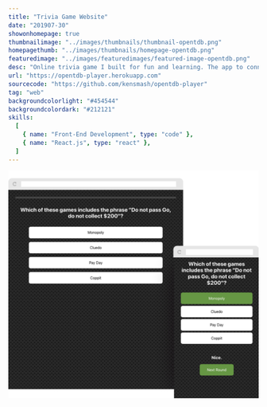 ```yaml
---
title: "Trivia Game Website"
date: "201907-30"
showonhomepage: true
thumbnailimage: "../images/thumbnails/thumbnail-opentdb.png"
homepagethumb: "../images/thumbnails/homepage-opentdb.png"
featuredimage: "../images/featuredimages/featured-image-opentdb.png"
desc: "Online trivia game I built for fun and learning. The app to connects to the Open Trivia Database and pull down a session token and categories on initialization. Then, when the user has selected a category and a difficulty, it fetches the questions and stores them in the React context. React-spring provides animated feedback and page transitions. It’s simple and works well overall. I’m happy with how this little side project turned out, and I’m eager to apply what I’ve learned about hooks, context and react-spring to other projects. The source code is available on Github."
url: "https://opentdb-player.herokuapp.com"
sourcecode: "https://github.com/kensmash/opentdb-player"
tag: "web"
backgroundcolorlight: "#454544"
backgroundcolordark: "#212121"
skills:
  [
    { name: "Front-End Development", type: "code" },
    { name: "React.js", type: "react" },
  ]
---
```


![alt text](../images/responsiveimages/responsive-images-opentdb.png "Open Trivia Database Player")
